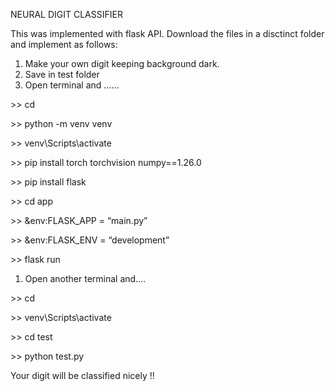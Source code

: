 ﻿NEURAL DIGIT CLASSIFIER

This was implemented with flask API. Download the files in a disctinct folder and implement as follows:

1) Make your own digit keeping background dark.
1) Save in test folder
1) Open terminal and ……

\>> cd <go to where u have the downloaded folders>

\>> python -m venv venv

\>> venv\Scripts\activate

\>> pip install torch torchvision numpy==1.26.0

\>> pip install flask

\>> cd app

\>> &env:FLASK\_APP = “main.py”

\>> &env:FLASK\_ENV = “development”

\>> flask run

1) Open another terminal and….

\>> cd <go to where u have the folders>

\>> venv\Scripts\activate

\>> cd test

\>> python test.py

Your digit will be classified nicely !!
